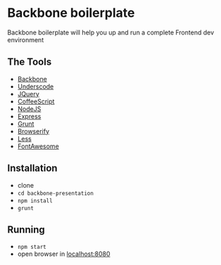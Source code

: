 # Backbone boilerplate
Backbone boilerplate will help you up and run a complete Frontend dev environment

## The Tools
- [Backbone](http://backbonejs.org/)
- [Underscode](http://underscorejs.org/)
- [JQuery](https://jquery.com/)
- [CoffeeScript](http://coffeescript.org/)
- [NodeJS](https://nodejs.org/en/)
- [Express](https://expressjs.com/)
- [Grunt](https://gruntjs.com/)
- [Browserify](http://browserify.org/)
- [Less](http://lesscss.org/)
- [FontAwesome](http://fontawesome.io/)

## Installation
- clone
- `cd backbone-presentation`
- `npm install`
- `grunt`

## Running
- `npm start`
- open browser in [localhost:8080](http://localhost:8080/)


